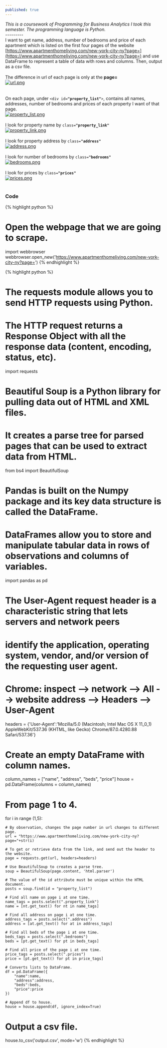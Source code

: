 ```yaml
---
published: true
---
```

<style>
   img {
       display: block;
       margin: auto;
   }
</style>

_This is a coursework of Programming for Business Analytics I took this semester. The programming language is Python._<br>
---------<br>
I want to get name, address, number of bedrooms and price of each apartment which is listed on the first four pages of the website [https://www.apartmenthomeliving.com/new-york-city-ny?page=](https://www.apartmenthomeliving.com/new-york-city-ny?page=) and use DataFrame to represent a table of data with rows and columns. Then, output as a csv file.<br><br>
The difference in url of each page is only at the **page=**<br>
[![url.png]({{site.baseurl}}/images/url.png)]({{site.baseurl}}/images/url.png)<br><br>
On each page, under `<div id=`**`"property_list"`**`>`, contains all names, addresses, number of bedrooms and prices of each property I want of that page.<br>
[![property_list.png]({{site.baseurl}}/images/property_list.png)]({{site.baseurl}}/images/property_list.png)<br>
I look for property name by `class=`**`"property_link"`**<br>
[![property_link.png]({{site.baseurl}}/images/property_link.png)]({{site.baseurl}}/images/property_link.png)<br>
I look for property address by `class=`**`"address"`**<br>
[![address.png]({{site.baseurl}}/images/address.png)]({{site.baseurl}}/images/address.png)<br>
I look for number of bedrooms by `class=`**`"bedrooms"`**<br>
[![bedrooms.png]({{site.baseurl}}/images/bedrooms.png)]({{site.baseurl}}/images/bedrooms.png)<br>
I look for prices by `class=`**`"prices"`**<br>
[![prices.png]({{site.baseurl}}/images/prices.png)]({{site.baseurl}}/images/prices.png)<br>
### Code<br>
{% highlight python %}
# Open the webpage that we are going to scrape.
import webbrowser
webbrowser.open_new('https://www.apartmenthomeliving.com/new-york-city-ny?page=')
{% endhighlight %}

{% highlight python %}
# The requests module allows you to send HTTP requests using Python.
# The HTTP request returns a Response Object with all the response data (content, encoding, status, etc).
import requests

# Beautiful Soup is a Python library for pulling data out of HTML and XML files.
# It creates a parse tree for parsed pages that can be used to extract data from HTML.
from bs4 import BeautifulSoup

# Pandas is built on the Numpy package and its key data structure is called the DataFrame.
# DataFrames allow you to store and manipulate tabular data in rows of observations and columns of variables.
import pandas as pd

# The User-Agent request header is a characteristic string that lets servers and network peers 
# identify the application, operating system, vendor, and/or version of the requesting user agent.
# Chrome: inspect --> network --> All --> website address --> Headers --> User-Agent
headers = {'User-Agent':'Mozilla/5.0 (Macintosh; Intel Mac OS X 11_0_1) AppleWebKit/537.36 (KHTML, like Gecko) Chrome/87.0.4280.88 Safari/537.36'}

# Create an empty DataFrame with column names.
column_names = ["name", "address", "beds", "price"]
house = pd.DataFrame(columns = column_names)

# From page 1 to 4.
for i in range (1,5):

    # By observation, changes the page number in url changes to different page.
    url = "https://www.apartmenthomeliving.com/new-york-city-ny?page="+str(i)
    
    # To get or retrieve data from the link, and send out the header to the website.
    page = requests.get(url, headers=headers)
    
    # Use BeautifulSoup to creates a parse tree.
    soup = BeautifulSoup(page.content, 'html.parser')
    
    # The value of the id attribute must be unique within the HTML document.
    posts = soup.find(id = "property_list")
    
    # Find all name on page i at one time.
    name_tags = posts.select(".property_link")
    name = [nt.get_text() for nt in name_tags]
    
    # Find all address on page i at one time.
    address_tags = posts.select(".address")
    address = [at.get_text() for at in address_tags]
    
    # Find all beds of the page i at one time.
    beds_tags = posts.select(".bedrooms")
    beds = [pt.get_text() for pt in beds_tags]
    
    # Find all price of the page i at one time.
    price_tags = posts.select(".prices")
    price = [pt.get_text() for pt in price_tags]
    
    # Converts lists to DataFrame.
    df = pd.DataFrame({
        "name":name,
        "address":address,
        "beds":beds,
        "price":price
    })
    
    # Append df to house.
    house = house.append(df, ignore_index=True)
  
# Output a csv file.
house.to_csv('output.csv', mode='w')
{% endhighlight %}
